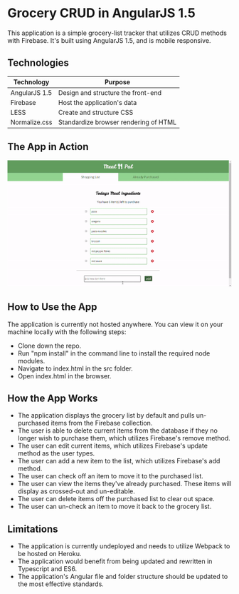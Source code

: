 # Grocery CRUD in AngularJS 1.5

This application is a simple grocery-list tracker that utilizes CRUD methods with Firebase. It's built using AngularJS 1.5, and is mobile responsive.

## Technologies
Technology | Purpose
---- | ----
AngularJS 1.5 | Design and structure the front-end
Firebase | Host the application's data
LESS | Create and structure CSS 
Normalize.css | Standardize browser rendering of HTML

## The App in Action

![GIF of Grocery CRUD](./screencast.gif)

## How to Use the App
The application is currently not hosted anywhere. You can view it on your machine locally with the following steps: 

* Clone down the repo.
* Run "npm install" in the command line to install the required node modules.
* Navigate to index.html in the src folder.
* Open index.html in the browser.

## How the App Works
* The application displays the grocery list by default and pulls un-purchased items from the Firebase collection.
* The user is able to delete current items from the database if they no longer wish to purchase them, which utilizes Firebase's remove method.
* The user can edit current items, which utilizes Firebase's update method as the user types.
* The user can add a new item to the list, which utilizes Firebase's add method.
* The user can check off an item to move it to the purchased list.
* The user can view the items they've already purchased. These items will display as crossed-out and un-editable.
* The user can delete items off the purchased list to clear out space.
* The user can un-check an item to move it back to the grocery list.

## Limitations
* The application is currently undeployed and needs to utilize Webpack to be hosted on Heroku.
* The application would benefit from being updated and rewritten in Typescript and ES6.
* The application's Angular file and folder structure should be updated to the most effective standards.
